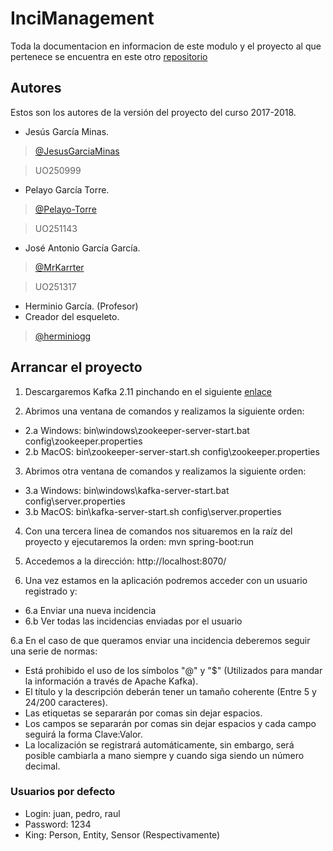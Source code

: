 # InciManagement #

Toda la documentacion en informacion de este modulo y el proyecto al que pertenece se encuentra en este otro [repositorio](https://github.com/Arquisoft/inci_e2a)

## Autores ##

Estos son los autores de la versión del proyecto del curso 2017-2018.

+ Jesús García Minas.
> [@JesusGarciaMinas](https://github.com/JesusGarciaMinas)

> UO250999

+ Pelayo García Torre.
> [@Pelayo-Torre](https://github.com/Pelayo-Torre)

> UO251143

+ José Antonio García García.
> [@MrKarrter](https://github.com/MrKarrter)

> UO251317

+ Herminio García. (Profesor) 
+ Creador del esqueleto.
> [@herminiogg](https://github.com/herminiogg)

## Arrancar el proyecto

1. Descargaremos Kafka 2.11 pinchando en el siguiente [enlace](http://apache.rediris.es/kafka/1.0.1/kafka_2.11-1.0.1.tgz)

2. Abrimos una ventana de comandos y realizamos la siguiente orden:
  * 2.a Windows: bin\windows\zookeeper-server-start.bat config\zookeeper.properties
  * 2.b MacOS: bin\zookeeper-server-start.sh config\zookeeper.properties
  
3. Abrimos otra ventana de comandos y realizamos la siguiente orden:
  * 3.a Windows: bin\windows\kafka-server-start.bat config\server.properties
  * 3.b MacOS: bin\kafka-server-start.sh config\server.properties
  
4. Con una tercera linea de comandos nos situaremos en la raíz del proyecto y ejecutaremos la orden: mvn spring-boot:run

5. Accedemos a la dirección: http://localhost:8070/

6. Una vez estamos en la aplicación podremos acceder con un usuario registrado y:
  * 6.a Enviar una nueva incidencia
  * 6.b Ver todas las incidencias enviadas por el usuario
  
6.a En el caso de que queramos enviar una incidencia deberemos seguir una serie de normas:
* Está prohibido el uso de los símbolos "@" y "$" (Utilizados para mandar la información a través de Apache Kafka).
* El título y la descripción deberán tener un tamaño coherente (Entre 5 y 24/200 caracteres).
* Las etiquetas se separarán por comas sin dejar espacios.
* Los campos se separarán por comas sin dejar espacios y cada campo seguirá la forma Clave:Valor.
* La localización se registrará automáticamente, sin embargo, será posible cambiarla a mano siempre y cuando siga siendo un número decimal.
  
### Usuarios por defecto
* Login: juan, pedro, raul
* Password: 1234
* King: Person, Entity, Sensor (Respectivamente)

